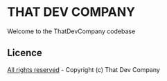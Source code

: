 # THAT DEV COMPANY
Welcome to the ThatDevCompany codebase

## Licence
[All rights reserved](./LICENCE) - Copyright (c) That Dev Company
